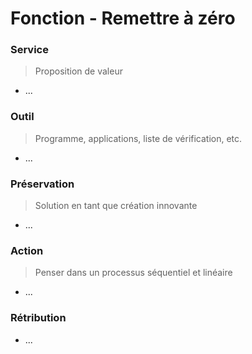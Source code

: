 # Fonction - Remettre à zéro
### Service
> Proposition de valeur
- ...
### Outil
> Programme, applications, liste de vérification, etc.
- ...
### Préservation
> Solution en tant que création innovante
- ...
### Action
> Penser dans un processus séquentiel et linéaire
- ...
### Rétribution
- ...